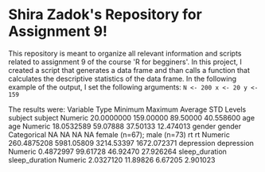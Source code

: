 # Shira Zadok's Repository for Assignment 9!
This repository is meant to organize all relevant information and scripts related to assignment 9 of the course 'R for begginers'.
In this project, I created a script that generates a data frame and than calls a function that calculates the descriptive statistics of the data frame.
In the following example of the output, I set the following arguments:
`N <- 200
 x <- 20
 y <- 159`

 The results were:
                      Variable        Type     Minimum    Maximum    Average         STD                     Levels
subject               subject     Numeric  20.0000000  159.00000   89.50000   40.558600                       <NA>
age                       age     Numeric  18.0532589   59.07888   37.50133   12.474013                       <NA>
gender                 gender Categorical          NA         NA         NA          NA female (n=67); male (n=73)
rt                         rt     Numeric 260.4875208 5981.05809 3214.53397 1672.072371                       <NA>
depression         depression     Numeric   0.4872997   99.61728   46.92470   27.926264                       <NA>
sleep_duration sleep_duration     Numeric   2.0327120   11.89826    6.67205    2.901023                       <NA>
